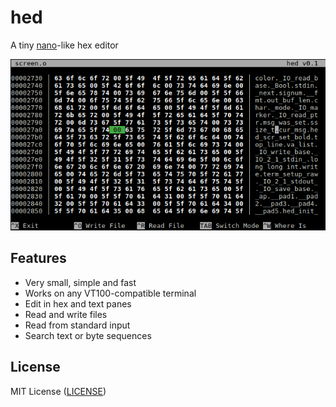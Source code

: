 # hed

A tiny [nano](https://www.nano-editor.org/)-like hex editor

![Screenshot](/doc/hed.png?raw=true "Screenshot")

## Features

- Very small, simple and fast
- Works on any VT100-compatible terminal
- Edit in hex and text panes
- Read and write files
- Read from standard input
- Search text or byte sequences

## License

MIT License ([LICENSE](https://github.com/ricardo-massaro/hed/blob/master/LICENSE))
